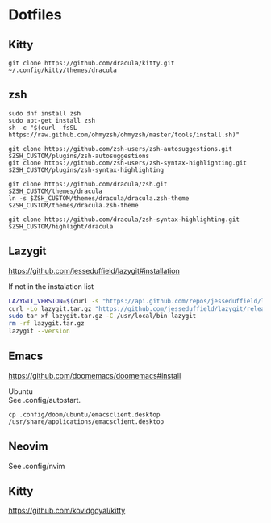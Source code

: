 # Dotfiles

## Kitty
```
git clone https://github.com/dracula/kitty.git ~/.config/kitty/themes/dracula
```

## zsh
```
sudo dnf install zsh
sudo apt-get install zsh
sh -c "$(curl -fsSL https://raw.github.com/ohmyzsh/ohmyzsh/master/tools/install.sh)"

git clone https://github.com/zsh-users/zsh-autosuggestions.git $ZSH_CUSTOM/plugins/zsh-autosuggestions
git clone https://github.com/zsh-users/zsh-syntax-highlighting.git $ZSH_CUSTOM/plugins/zsh-syntax-highlighting

git clone https://github.com/dracula/zsh.git $ZSH_CUSTOM/themes/dracula
ln -s $ZSH_CUSTOM/themes/dracula/dracula.zsh-theme $ZSH_CUSTOM/themes/dracula.zsh-theme

git clone https://github.com/dracula/zsh-syntax-highlighting.git $ZSH_CUSTOM/highlight/dracula
```

## Lazygit
https://github.com/jesseduffield/lazygit#installation

If not in the instalation list
```sh
LAZYGIT_VERSION=$(curl -s "https://api.github.com/repos/jesseduffield/lazygit/releases/latest" | grep -Po '"tag_name": "v\K[0-9.]+')
curl -Lo lazygit.tar.gz "https://github.com/jesseduffield/lazygit/releases/latest/download/lazygit_${LAZYGIT_VERSION}_Linux_x86_64.tar.gz"
sudo tar xf lazygit.tar.gz -C /usr/local/bin lazygit
rm -rf lazygit.tar.gz
lazygit --version
```
## Emacs
https://github.com/doomemacs/doomemacs#install

Ubuntu  
See .config/autostart.
```
cp .config/doom/ubuntu/emacsclient.desktop /usr/share/applications/emacsclient.desktop
```

## Neovim
See .config/nvim

## Kitty
https://github.com/kovidgoyal/kitty

